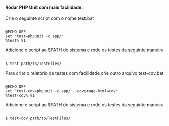 #### Rodar PHP Unit com mais facilidade:

Crie o seguinte script com o nome test.bat

```

@ECHO OFF
set "test=phpunit -c app/"
%test% %1

```

Adicione o script ao $PATH do sistema e rode os testes da seguinte maneira

```

$ test path/to/TestFiles/

```

Para criar o relatório de testes com facilidade crie outro arquivo test-cov.bat

```

@ECHO OFF
set "test-cov=phpunit -c app/ --coverage-html=cov"
%test-cov% %1

```

Adicione o script ao $PATH do sistema e rode os testes da seguinte maneira

```

$ test-cov path/to/TestFiles/

```